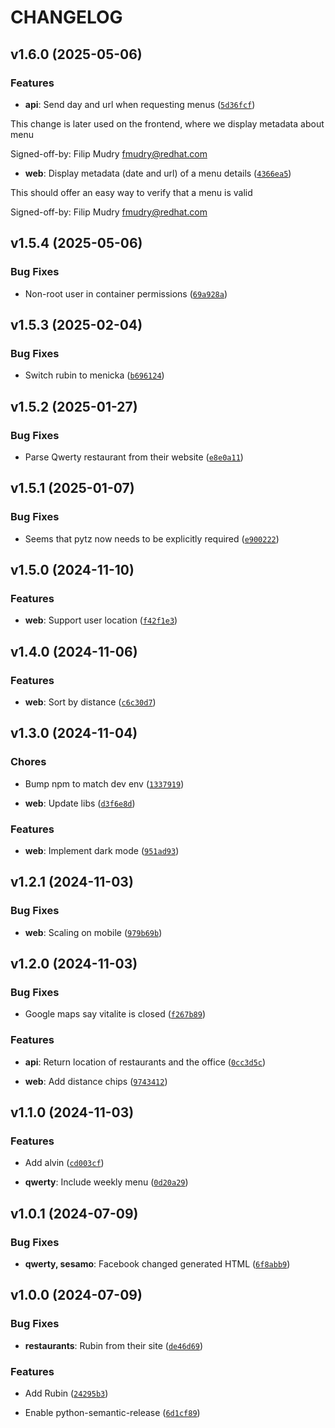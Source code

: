 # CHANGELOG


## v1.6.0 (2025-05-06)

### Features

- **api**: Send day and url when requesting menus
  ([`5d36fcf`](https://github.com/jdobes/lunch/commit/5d36fcf7ae82c823eaf9e5432c67eb73da847e51))

This change is later used on the frontend, where we display metadata about menu

Signed-off-by: Filip Mudry <fmudry@redhat.com>

- **web**: Display metadata (date and url) of a menu details
  ([`4366ea5`](https://github.com/jdobes/lunch/commit/4366ea58bda123735bb68c3d8f0d245924d5a4c4))

This should offer an easy way to verify that a menu is valid

Signed-off-by: Filip Mudry <fmudry@redhat.com>


## v1.5.4 (2025-05-06)

### Bug Fixes

- Non-root user in container permissions
  ([`69a928a`](https://github.com/jdobes/lunch/commit/69a928aecdac51312d85bc2f3cfd554434d91188))


## v1.5.3 (2025-02-04)

### Bug Fixes

- Switch rubin to menicka
  ([`b696124`](https://github.com/jdobes/lunch/commit/b6961243ecf2931ac0c20cb9728b5f93deced745))


## v1.5.2 (2025-01-27)

### Bug Fixes

- Parse Qwerty restaurant from their website
  ([`e8e0a11`](https://github.com/jdobes/lunch/commit/e8e0a11270a7b82dccf6939a7c8e54664c6ba658))


## v1.5.1 (2025-01-07)

### Bug Fixes

- Seems that pytz now needs to be explicitly required
  ([`e900222`](https://github.com/jdobes/lunch/commit/e90022218a7f9da062e18459c8f1c144d2b5706f))


## v1.5.0 (2024-11-10)

### Features

- **web**: Support user location
  ([`f42f1e3`](https://github.com/jdobes/lunch/commit/f42f1e363ace18d463d9be50df41b7d7cda27776))


## v1.4.0 (2024-11-06)

### Features

- **web**: Sort by distance
  ([`c6c30d7`](https://github.com/jdobes/lunch/commit/c6c30d71cb2fa75d8d3b3cdce7cf2c9e4aafc4e0))


## v1.3.0 (2024-11-04)

### Chores

- Bump npm to match dev env
  ([`1337919`](https://github.com/jdobes/lunch/commit/1337919ef5787dad702d613b1e8fa6fd365b3b85))

- **web**: Update libs
  ([`d3f6e8d`](https://github.com/jdobes/lunch/commit/d3f6e8d5eb1ec4814aea34c05957d48e100fd148))

### Features

- **web**: Implement dark mode
  ([`951ad93`](https://github.com/jdobes/lunch/commit/951ad93fe5f8f49f68f5923143435a9143acf62d))


## v1.2.1 (2024-11-03)

### Bug Fixes

- **web**: Scaling on mobile
  ([`979b69b`](https://github.com/jdobes/lunch/commit/979b69b4135517b62c668d63f55f45424dbcd0be))


## v1.2.0 (2024-11-03)

### Bug Fixes

- Google maps say vitalite is closed
  ([`f267b89`](https://github.com/jdobes/lunch/commit/f267b896134d1957b345bf347b80347b1ee277f4))

### Features

- **api**: Return location of restaurants and the office
  ([`0cc3d5c`](https://github.com/jdobes/lunch/commit/0cc3d5c3e1bbedf5772cfac80e65b31320c21bc8))

- **web**: Add distance chips
  ([`9743412`](https://github.com/jdobes/lunch/commit/9743412280a74dc4523c8391b295a06b20a5f6e6))


## v1.1.0 (2024-11-03)

### Features

- Add alvin
  ([`cd003cf`](https://github.com/jdobes/lunch/commit/cd003cf5294c5c2490b64e11fdd1c3c5fd4ec578))

- **qwerty**: Include weekly menu
  ([`0d20a29`](https://github.com/jdobes/lunch/commit/0d20a299b93004b9a45b57abb8712d2900d60928))


## v1.0.1 (2024-07-09)

### Bug Fixes

- **qwerty, sesamo**: Facebook changed generated HTML
  ([`6f8abb9`](https://github.com/jdobes/lunch/commit/6f8abb90cb842f37108a752635e52bf26b0e0609))


## v1.0.0 (2024-07-09)

### Bug Fixes

- **restaurants**: Rubin from their site
  ([`de46d69`](https://github.com/jdobes/lunch/commit/de46d698b7721b15765e0e6918509437374b5de5))

### Features

- Add Rubin
  ([`24295b3`](https://github.com/jdobes/lunch/commit/24295b36dea6391a8bdf9e53c569aad4167cb663))

- Enable python-semantic-release
  ([`6d1cf89`](https://github.com/jdobes/lunch/commit/6d1cf8997f3be3503585af6e7664d0fb7e209499))
